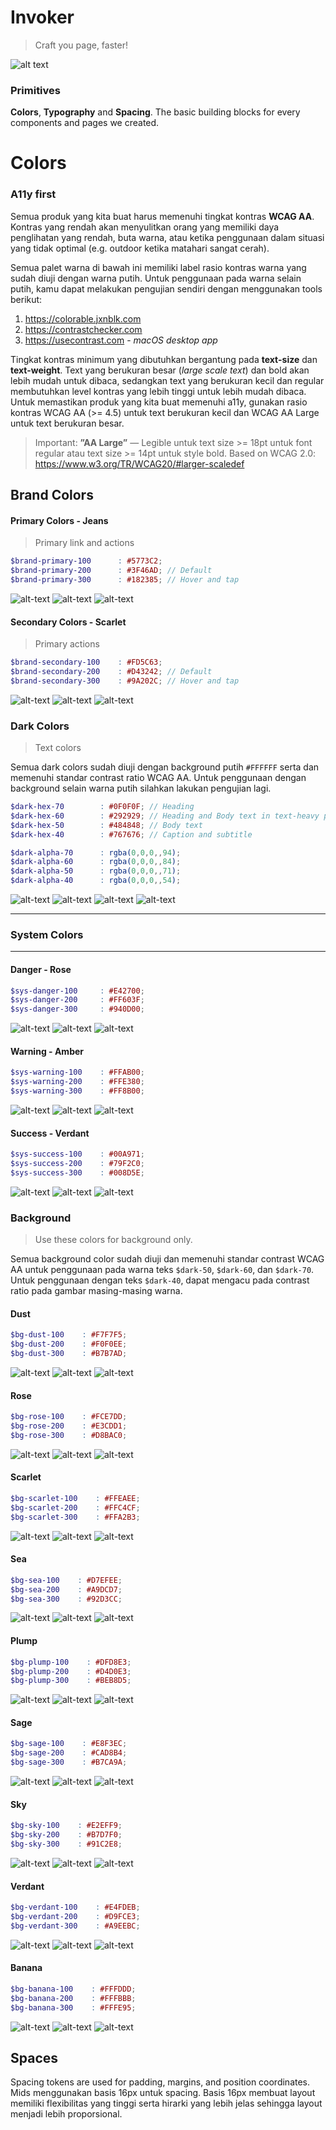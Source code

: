 
# Invoker
> Craft you page, faster!

![alt text](https://raw.githubusercontent.com/vasilenka/invoker/master/src/brand/cover.png "Meridian.id Design System")

### Primitives
**Colors**, **Typography** and **Spacing**. The basic building blocks for every components and pages we created.

# Colors
### A11y first
Semua produk yang kita buat harus memenuhi tingkat kontras **WCAG AA**. Kontras yang rendah akan menyulitkan orang yang memiliki daya penglihatan yang rendah, buta warna, atau ketika penggunaan dalam situasi yang tidak optimal (e.g. outdoor ketika matahari sangat cerah).

Semua palet warna di bawah ini memiliki label rasio kontras warna yang sudah diuji dengan warna putih. Untuk penggunaan pada warna selain putih, kamu dapat melakukan pengujian sendiri dengan menggunakan tools berikut:

1. https://colorable.jxnblk.com
2. https://contrastchecker.com
3. https://usecontrast.com - *macOS desktop app*

Tingkat kontras minimum yang dibutuhkan bergantung pada **text-size** dan **text-weight**. Text yang berukuran besar (*large scale text*) dan bold akan lebih mudah untuk dibaca, sedangkan text yang berukuran kecil dan regular membutuhkan level kontras yang lebih tinggi untuk lebih mudah dibaca.
Untuk memastikan produk yang kita buat memenuhi a11y, gunakan rasio kontras WCAG AA (>= 4.5) untuk text berukuran kecil dan WCAG AA Large untuk text berukuran besar.

> Important: **”AA Large”** — Legible untuk text size >= 18pt untuk font regular atau text size >= 14pt untuk style bold.
> Based on WCAG 2.0: https://www.w3.org/TR/WCAG20/#larger-scaledef

## Brand Colors

#### Primary Colors - Jeans
> Primary link and actions
```scss
$brand-primary-100      : #5773C2;
$brand-primary-200      : #3F46AD; // Default
$brand-primary-300      : #182385; // Hover and tap
```
![alt-text](https://raw.githubusercontent.com/vasilenka/invoker/master/src/colors/jeans-100.png "Jeans 100 - #5773C2")
![alt-text](https://raw.githubusercontent.com/vasilenka/invoker/master/src/colors/jeans-200.png "Jeans 200 - #3F46AD")
![alt-text](https://raw.githubusercontent.com/vasilenka/invoker/master/src/colors/jeans-300.png "Jeans 300 - #182385")

#### Secondary Colors - Scarlet
> Primary actions
```scss
$brand-secondary-100    : #FD5C63;
$brand-secondary-200    : #D43242; // Default
$brand-secondary-300    : #9A202C; // Hover and tap
```
![alt-text](https://raw.githubusercontent.com/vasilenka/invoker/master/src/colors/scarlet-100.png "Scarlet 100 - #FD5C63")
![alt-text](https://raw.githubusercontent.com/vasilenka/invoker/master/src/colors/scarlet-200.png "Scarlet 200 - #D43242")
![alt-text](https://raw.githubusercontent.com/vasilenka/invoker/master/src/colors/scarlet-300.png "Scarlet 300 - #9A202C")


### Dark Colors
> Text colors

Semua dark colors sudah diuji dengan background putih `#FFFFFF` serta dan memenuhi standar contrast ratio WCAG AA. Untuk penggunaan dengan background selain warna putih silahkan lakukan pengujian lagi.

```SCSS
$dark-hex-70        : #0F0F0F; // Heading
$dark-hex-60        : #292929; // Heading and Body text in text-heavy page such as blog post
$dark-hex-50        : #484848; // Body text
$dark-hex-40        : #767676; // Caption and subtitle

$dark-alpha-70      : rgba(0,0,0,,94);
$dark-alpha-60      : rgba(0,0,0,,84);
$dark-alpha-50      : rgba(0,0,0,,71);
$dark-alpha-40      : rgba(0,0,0,,54);
```
![alt-text](https://raw.githubusercontent.com/vasilenka/invoker/master/src/colors/dark-70.png "Dark 70 - #0F0F0F")
![alt-text](https://raw.githubusercontent.com/vasilenka/invoker/master/src/colors/dark-60.png "Dark 60 - #292929")
![alt-text](https://raw.githubusercontent.com/vasilenka/invoker/master/src/colors/dark-50.png "Dark 50 - #484848")
![alt-text](https://raw.githubusercontent.com/vasilenka/invoker/master/src/colors/dark-40.png "Dark 40 - #767676")

---

### System Colors
---
#### Danger - Rose
```scss
$sys-danger-100     : #E42700;
$sys-danger-200     : #FF603F;
$sys-danger-300     : #940D00;
```
![alt-text](https://raw.githubusercontent.com/vasilenka/invoker/master/src/colors/rose-100.png "Rose 100 - #FD5C63")
![alt-text](https://raw.githubusercontent.com/vasilenka/invoker/master/src/colors/rose-200.png "Rose 200 - #ED0001")
![alt-text](https://raw.githubusercontent.com/vasilenka/invoker/master/src/colors/rose-300.png "Rose 300 - #B50008")

#### Warning - Amber
```scss
$sys-warning-100    : #FFAB00;
$sys-warning-200    : #FFE380;
$sys-warning-300    : #FF8B00;
```
![alt-text](https://raw.githubusercontent.com/vasilenka/invoker/master/src/colors/amber-100.png "Amber 100 - #FD5C63")
![alt-text](https://raw.githubusercontent.com/vasilenka/invoker/master/src/colors/amber-200.png "Amber 200 - #ED0001")
![alt-text](https://raw.githubusercontent.com/vasilenka/invoker/master/src/colors/amber-300.png "Amber 300 - #B50008")

#### Success - Verdant
```scss
$sys-success-100    : #00A971;
$sys-success-200    : #79F2C0;
$sys-success-300    : #008D5E;
```
![alt-text](https://raw.githubusercontent.com/vasilenka/invoker/master/src/colors/verdant-100.png "Verdant 100 - #FD5C63")
![alt-text](https://raw.githubusercontent.com/vasilenka/invoker/master/src/colors/verdant-200.png "Verdant 200 - #ED0001")
![alt-text](https://raw.githubusercontent.com/vasilenka/invoker/master/src/colors/verdant-300.png "Verdant 300 - #B50008")

### Background
> Use these colors for background only.

Semua background color sudah diuji dan memenuhi standar contrast WCAG AA untuk penggunaan pada warna teks `$dark-50`, `$dark-60`, dan `$dark-70`. Untuk penggunaan dengan teks `$dark-40`, dapat mengacu pada contrast ratio pada gambar masing-masing warna.

#### Dust
```scss
$bg-dust-100    : #F7F7F5;
$bg-dust-200    : #F0F0EE;
$bg-dust-300    : #B7B7AD;
```
![alt-text](https://raw.githubusercontent.com/vasilenka/invoker/master/src/colors/bg-dust-100.png "Dust 100 - #F7F7F5")
![alt-text](https://raw.githubusercontent.com/vasilenka/invoker/master/src/colors/bg-dust-200.png "Dust 200 - #F0F0EE")
![alt-text](https://raw.githubusercontent.com/vasilenka/invoker/master/src/colors/bg-dust-300.png "Dust 300 - #B7B7AD")

#### Rose
```scss
$bg-rose-100    : #FCE7DD;
$bg-rose-200    : #E3CDD1;
$bg-rose-300    : #D8BAC0;
```
![alt-text](https://raw.githubusercontent.com/vasilenka/invoker/master/src/colors/bg-rose-100.png "Rose 100 - #FCE7DD")
![alt-text](https://raw.githubusercontent.com/vasilenka/invoker/master/src/colors/bg-rose-200.png "Rose 200 - #E3CDD1")
![alt-text](https://raw.githubusercontent.com/vasilenka/invoker/master/src/colors/bg-rose-300.png "Rose 300 - #D8BAC0")

#### Scarlet
```scss
$bg-scarlet-100    : #FFEAEE;
$bg-scarlet-200    : #FFC4CF;
$bg-scarlet-300    : #FFA2B3;
```
![alt-text](https://raw.githubusercontent.com/vasilenka/invoker/master/src/colors/bg-scarlet-100.png "Scarlet 100 - #FFEAEE")
![alt-text](https://raw.githubusercontent.com/vasilenka/invoker/master/src/colors/bg-scarlet-200.png "Scarlet 200 - #FFC4CF")
![alt-text](https://raw.githubusercontent.com/vasilenka/invoker/master/src/colors/bg-scarlet-300.png "Scarlet 300 - #FFA2B3")

#### Sea
```scss
$bg-sea-100    : #D7EFEE;
$bg-sea-200    : #A9DCD7;
$bg-sea-300    : #92D3CC;
```
![alt-text](https://raw.githubusercontent.com/vasilenka/invoker/master/src/colors/bg-sea-100.png "Sea 100 - #D7EFEE")
![alt-text](https://raw.githubusercontent.com/vasilenka/invoker/master/src/colors/bg-sea-200.png "Sea 200 - #A9DCD7")
![alt-text](https://raw.githubusercontent.com/vasilenka/invoker/master/src/colors/bg-sea-300.png "Sea 300 - #92D3CC")

#### Plump
```scss
$bg-plump-100    : #DFD8E3;
$bg-plump-200    : #D4D0E3;
$bg-plump-300    : #BEB8D5;
```
![alt-text](https://raw.githubusercontent.com/vasilenka/invoker/master/src/colors/bg-plump-100.png "Plump 100 - #DFD8E3")
![alt-text](https://raw.githubusercontent.com/vasilenka/invoker/master/src/colors/bg-plump-200.png "Plump 200 - #D4D0E3")
![alt-text](https://raw.githubusercontent.com/vasilenka/invoker/master/src/colors/bg-plump-300.png "Plump 300 - #BEB8D5")

#### Sage
```scss
$bg-sage-100    : #E8F3EC;
$bg-sage-200    : #CAD8B4;
$bg-sage-300    : #B7CA9A;
```
![alt-text](https://raw.githubusercontent.com/vasilenka/invoker/master/src/colors/bg-sage-100.png "Sage 100 - #E8F3EC")
![alt-text](https://raw.githubusercontent.com/vasilenka/invoker/master/src/colors/bg-sage-200.png "Sage 200 - #CAD8B4")
![alt-text](https://raw.githubusercontent.com/vasilenka/invoker/master/src/colors/bg-sage-300.png "Sage 300 - #B7CA9A")

#### Sky
```scss
$bg-sky-100    : #E2EFF9;
$bg-sky-200    : #B7D7F0;
$bg-sky-300    : #91C2E8;
```
![alt-text](https://raw.githubusercontent.com/vasilenka/invoker/master/src/colors/bg-sky-100.png "Sky 100 - #E2EFF9")
![alt-text](https://raw.githubusercontent.com/vasilenka/invoker/master/src/colors/bg-sky-200.png "Sky 200 - #B7D7F0")
![alt-text](https://raw.githubusercontent.com/vasilenka/invoker/master/src/colors/bg-sky-300.png "Sky 300 - #91C2E8")

#### Verdant
```scss
$bg-verdant-100    : #E4FDEB;
$bg-verdant-200    : #D9FCE3;
$bg-verdant-300    : #A9EEBC;
```
![alt-text](https://raw.githubusercontent.com/vasilenka/invoker/master/src/colors/bg-verdant-100.png "Verdant 100 - #E4FDEB")
![alt-text](https://raw.githubusercontent.com/vasilenka/invoker/master/src/colors/bg-verdant-200.png "Verdant 200 - #D9FCE3")
![alt-text](https://raw.githubusercontent.com/vasilenka/invoker/master/src/colors/bg-verdant-300.png "Verdant 300 - #A9EEBC")

#### Banana
```scss
$bg-banana-100    : #FFFDDD;
$bg-banana-200    : #FFFBBB;
$bg-banana-300    : #FFFE95;
```
![alt-text](https://raw.githubusercontent.com/vasilenka/invoker/master/src/colors/bg-banana-100.png "Banana 100 - #FFFDDD")
![alt-text](https://raw.githubusercontent.com/vasilenka/invoker/master/src/colors/bg-banana-200.png "Banana 200 - #FFFBBB")
![alt-text](https://raw.githubusercontent.com/vasilenka/invoker/master/src/colors/bg-banana-300.png "Banana 300 - #FFFE95")


## Spaces
Spacing tokens are used for padding, margins, and position coordinates. Mids menggunakan basis 16px untuk spacing. Basis 16px membuat layout memiliki flexibilitas yang tinggi serta hirarki yang lebih jelas sehingga layout menjadi lebih proporsional.
